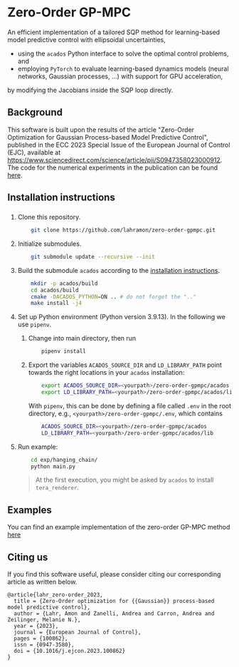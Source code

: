 # Zero-Order GP-MPC

An efficient implementation of a tailored SQP method for learning-based model predictive control with ellipsoidal uncertainties,

- using the `acados` Python interface to solve the optimal control problems, and
- employing `PyTorch` to evaluate learning-based dynamics models (neural networks, Gaussian processes, ...) with support for GPU acceleration,

by modifying the Jacobians inside the SQP loop directly.

## Background

This software is built upon the results of the article "Zero-Order Optimization for Gaussian Process-based Model Predictive Control", published in the ECC 2023 Special Issue of the European Journal of Control (EJC), available at https://www.sciencedirect.com/science/article/pii/S0947358023000912. The code for the numerical experiments in the publication can be found [here](https://gitlab.ethz.ch/ics/zero-order-gp-mpc).

## Installation instructions

### 

1. Clone this repository.
    ```bash
        git clone https://github.com/lahramon/zero-order-gpmpc.git
    ```

2. Initialize submodules.
    ```bash
        git submodule update --recursive --init
    ```

3. Build the submodule `acados` according to the [installation instructions](https://docs.acados.org/installation/index.html).
    ```bash
        mkdir -p acados/build
        cd acados/build
        cmake -DACADOS_PYTHON=ON .. # do not forget the ".."
        make install -j4
    ```

4. Set up Python environment (Python version 3.9.13). In the following we use `pipenv`.    
    1. Change into main directory, then run
        ```bash
            pipenv install
        ```
    2. Export the variables `ACADOS_SOURCE_DIR` and `LD_LIBRARY_PATH` point towards the right locations in your `acados` installation:
        ```bash
            export ACADOS_SOURCE_DIR=<yourpath>/zero-order-gpmpc/acados
            export LD_LIBRARY_PATH=<yourpath>/zero-order-gpmpc/acados/lib
        ```
        With `pipenv`, this can be done by defining a file called `.env` in the root directory, e.g., `<yourpath>/zero-order-gpmpc/.env`, which contains
        ```bash
            ACADOS_SOURCE_DIR=<yourpath>/zero-order-gpmpc/acados
            LD_LIBRARY_PATH=<yourpath>/zero-order-gpmpc/acados/lib
        ```
3. Run example:
    ```bash
        cd exp/hanging_chain/
        python main.py
    ```
    > At the first execution, you might be asked by `acados` to install `tera_renderer`.

## Examples

You can find an example implementation of the zero-order GP-MPC method [here](https://github.com/lahramon/zero-order-gpmpc/blob/main/examples/inverted_pendulum/inverted_pendulum_zoro_acados.ipynb)

## Citing us

If you find this software useful, please consider citing our corresponding article as written below.

```
@article{lahr_zero-order_2023,
  title = {Zero-Order optimization for {{Gaussian}} process-based model predictive control},
  author = {Lahr, Amon and Zanelli, Andrea and Carron, Andrea and Zeilinger, Melanie N.},
  year = {2023},
  journal = {European Journal of Control},
  pages = {100862},
  issn = {0947-3580},
  doi = {10.1016/j.ejcon.2023.100862}
}
```
